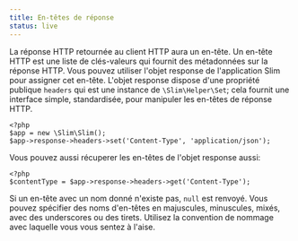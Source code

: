 ```yaml
---
title: En-têtes de réponse
status: live
---
```



La réponse HTTP retournée au client HTTP aura un en-tête. Un en-tête HTTP est une liste de clés-valeurs qui fournit des métadonnées sur la réponse HTTP. Vous pouvez utiliser l'objet response de l'application Slim pour assigner cet en-tête. L'objet response dispose d'une propriété publique `headers` qui est une instance de `\Slim\Helper\Set`; cela fournit une interface simple, standardisée, pour manipuler les en-têtes de réponse HTTP.

    <?php
    $app = new \Slim\Slim();
    $app->response->headers->set('Content-Type', 'application/json');

Vous pouvez aussi récuperer les en-têtes de l'objet response aussi:

    <?php
    $contentType = $app->response->headers->get('Content-Type');

Si un en-tête avec un nom donné n'existe pas, `null` est renvoyé. Vous pouvez spécifier des noms d'en-têtes en majuscules, minuscules, mixés, avec des underscores ou des tirets. Utilisez la convention de nommage avec laquelle vous vous sentez à l'aise.

